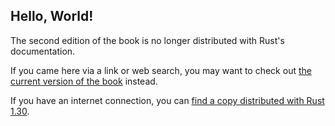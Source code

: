## Hello, World!

The second edition of the book is no longer distributed with Rust's documentation.

If you came here via a link or web search, you may want to check out [the current version of the book](../ch01-02-hello-world.html) instead.

If you have an internet connection, you can [find a copy distributed with Rust 1.30](https://doc.rust-lang.org/1.30.0/book/second-edition/ch01-02-hello-world.html).